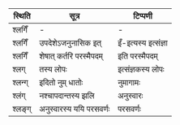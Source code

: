 | स्थिति | सूत्र | टिप्पणी |
| ----- | ------- | ------ |
| श्लगिँ | - | - |
| श्लगिँ | उपदेशेऽजनुनासिक इत् | इँ-इत्यस्य इत्संज्ञा |
| श्लगिँ | शेषात् कर्तरि परस्मैपदम् | इति परस्मैपदम् |
| श्लग् | तस्य लोपः | इत्संज्ञकस्य लोपः |
| श्लन्ग् | इदितो नुम् धातोः | नुमागामः |
| श्लंग् | नश्चापदान्तस्य झलि | अनुस्वारः |
| श्लङ्ग् | अनुस्वारस्य ययि परसवर्णः | परसवर्णः |

